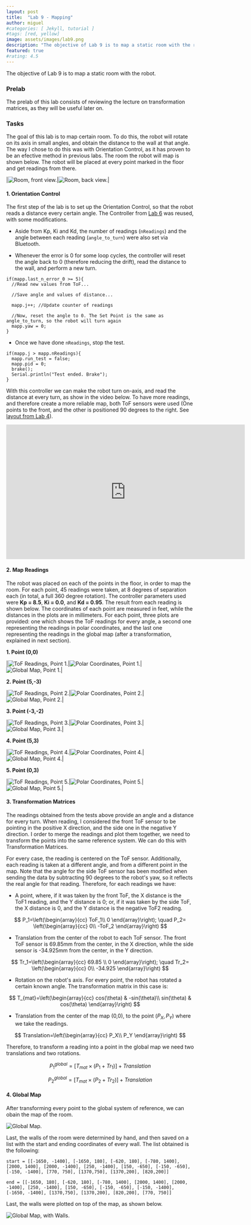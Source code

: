 ```yaml
---
layout: post
title:  "Lab 9 - Mapping"
author: miguel
#categories: [ Jekyll, tutorial ]
#tags: [red, yellow]
image: assets/images/lab9.png
description: "The objective of Lab 9 is to map a static room with the robot."
featured: true
#rating: 4.5
---
```

The objective of Lab 9 is to map a static room with the robot.

### Prelab

The prelab of this lab consists of reviewing the lecture on transformation matrices, as they will be useful later on. 

### Tasks

The goal of this lab is to map certain room. To do this, the robot will rotate on its axis in small angles, and obtain the distance to the wall at that angle. The way I chose to do this was with Orientation Control, as it has proven to be an efective method in previous labs. The room the robot will map is shown below. The robot will be placed at every point marked in the floor and get readings from there.

|<img class= "img_post" src="{{ site.baseurl }}/assets/images/lab9/room_front.jpg" alt="Room, front view.">|<img class= "img_post" src="{{ site.baseurl }}/assets/images/lab9/room_back.jpg" alt="Room, back view.">|


#### 1. Orientation Control

The first step of the lab is to set up the Orientation Control, so that the robot reads a distance every certain angle. The Controller from <a href="https://miguelalvarezd.github.io/FastRobots/lab-6/" target="_blank">Lab 6</a> was reused, with some modifications.

- Aside from Kp, Ki and Kd, the number of readings (`nReadings`) and the angle between each reading (`angle_to_turn`) were also set via Bluetooth.

- Whenever the error is 0 for some loop cycles, the controller will reset the angle back to 0 (therefore reducing the drift), read the distance to the wall, and perform a new turn.

```
if(mapp.last_n_error_0 >= 5){
  //Read new values from ToF...

  //Save angle and values of distance...

  mapp.j++; //Update counter of readings

  //Now, reset the angle to 0. The Set Point is the same as angle_to_turn, so the robot will turn again
  mapp.yaw = 0;
}
```

- Once we have done `nReadings`, stop the test.

```
if(mapp.j > mapp.nReadings){
  mapp.run_test = false;
  mapp.pid = 0;
  brake();
  Serial.println("Test ended. Brake");
}
```

With this controller we can make the robot turn on-axis, and read the distance at every turn, as show in the video below. To have more readings, and therefore create a more reliable map, both ToF sensors were used (One points to the front, and the other is positioned 90 degrees to the right. See <a href="https://miguelalvarezd.github.io/FastRobots/lab-4/#:~:text=was%20broken.%20The-,new%20layout,-of%20the%20robot" target="_blank">layout from Lab 4</a>).

<iframe width="640" height="360" frameborder="0" allowfullscreen
src="https://www.youtube.com/embed/jJ3lj4UVngA">
</iframe>

#### 2. Map Readings

The robot was placed on each of the points in the floor, in order to map the room. For each point, 45 readings were taken, at 8 degrees of separation each (in total, a full 360 degree rotation). The controller parameters used were **Kp = 8.5**, **Ki = 0.0**, and **Kd = 0.95**. The result from each reading is shown below. The coordinates of each point are measured in feet, while the distances in the plots are in millimeters. For each point, three plots are provided: one which shows the ToF readings for every angle, a second one representing the readings in polar coordinates, and the last one representing the readings in the global map (after a transformation, explained in next section).

**1. Point (0,0)**

|<img class= "img_post" src="{{ site.baseurl }}/assets/images/lab9/tof1.png" alt="ToF Readings, Point 1.">|<img class= "img_post" src="{{ site.baseurl }}/assets/images/lab9/polar1.png" alt="Polar Coordinates, Point 1.">|<img class= "img_post" src="{{ site.baseurl }}/assets/images/lab9/global1.png" alt="Global Map, Point 1.">|

**2. Point (5,-3)**

|<img class= "img_post" src="{{ site.baseurl }}/assets/images/lab9/tof2.png" alt="ToF Readings, Point 2.">|<img class= "img_post" src="{{ site.baseurl }}/assets/images/lab9/polar2.png" alt="Polar Coordinates, Point 2.">|<img class= "img_post" src="{{ site.baseurl }}/assets/images/lab9/global2.png" alt="Global Map, Point 2.">|

**3. Point (-3,-2)**

|<img class= "img_post" src="{{ site.baseurl }}/assets/images/lab9/tof3.png" alt="ToF Readings, Point 3.">|<img class= "img_post" src="{{ site.baseurl }}/assets/images/lab9/polar3.png" alt="Polar Coordinates, Point 3.">|<img class= "img_post" src="{{ site.baseurl }}/assets/images/lab9/global3.png" alt="Global Map, Point 3.">|

**4. Point (5,3)**

|<img class= "img_post" src="{{ site.baseurl }}/assets/images/lab9/tof4.png" alt="ToF Readings, Point 4.">|<img class= "img_post" src="{{ site.baseurl }}/assets/images/lab9/polar4.png" alt="Polar Coordinates, Point 4.">|<img class= "img_post" src="{{ site.baseurl }}/assets/images/lab9/global4.png" alt="Global Map, Point 4.">|

**5. Point (0,3)**

|<img class= "img_post" src="{{ site.baseurl }}/assets/images/lab9/tof5.png" alt="ToF Readings, Point 5.">|<img class= "img_post" src="{{ site.baseurl }}/assets/images/lab9/polar5.png" alt="Polar Coordinates, Point 5.">|<img class= "img_post" src="{{ site.baseurl }}/assets/images/lab9/global5.png" alt="Global Map, Point 5.">|

#### 3. Transformation Matrices

The readings obtained from the tests above provide an angle and a distance for every turn. When reading, I considered the front ToF sensor to be pointing in the positive X direction, and the side one in the negative Y direction. I order to merge the readings and plot them together, we need to transform the points into the same reference system. We can do this with Transformation Matrices.

For every case, the reading is centered on the ToF sensor. Additionally, each reading is taken at a different angle, and from a different point in the map. Note that the angle for the side ToF sensor has been modified when sending the data by subtracting 90 degrees to the robot's yaw, so it reflects the real angle for that reading. Therefore, for each readings we have:

- A point, where, if it was taken by the front ToF, the X distance is the ToF1 reading, and the Y distance is 0; or, if it was taken by the side ToF, the X distance is 0, and the Y distance is the negative ToF2 reading.

$$
P_1=\left(\begin{array}{cc} 
ToF_1\\
0
\end{array}\right); \quad P_2=
\left(\begin{array}{cc} 
0\\ 
-ToF_2
\end{array}\right)
$$ 

- Translation from the center of the robot to each ToF sensor. The front ToF sensor is 69.85mm from the center, in the X direction, while the side sensor is -34.925mm from the center, in the Y direction.

$$
Tr_1=\left(\begin{array}{cc} 
69.85 \\
0
\end{array}\right); \quad  Tr_2=
\left(\begin{array}{cc} 
0\\ 
-34.925
\end{array}\right)
$$ 

- Rotation on the robot's axis. For every point, the robot has rotated a certain known angle. The transformation matrix in this case is:

$$
T_{mat}=\left(\begin{array}{cc} 
cos(\theta) & -sin(\theta)\\
sin(\theta) & cos(\theta)
\end{array}\right)
$$ 

- Translation from the center of the map (0,0), to the point $(P_X, P_Y)$ where we take the readings.

$$
Translation=\left(\begin{array}{cc} 
P_X\\
P_Y
\end{array}\right)
$$

Therefore, to transform a reading into a point in the global map we need two translations and two rotations.

$$
P_1^{global} = [T_{mat} \times (P_1+Tr_1)] + Translation
$$

$$
P_2^{global} = [T_{mat}\times(P_2+Tr_2)] + Translation
$$

#### 4. Global Map

After transforming every point to the global system of reference, we can obain the map of the room.

<img class= "img_post" src="{{ site.baseurl }}/assets/images/lab9/map_no_walls.png" alt="Global Map.">

Last, the walls of the room were determined by hand, and then saved on a list with the start and ending coordinates of every wall. The list obtained is the following:

```
start = [[-1650, -1400], [-1650, 180], [-620, 180], [-780, 1400], [2000, 1400], [2000, -1400], [250, -1400], [150, -650], [-150, -650], [-150, -1400], [770, 750], [1370,750], [1370,200], [820,200]]

end = [[-1650, 180], [-620, 180], [-780, 1400], [2000, 1400], [2000, -1400], [250, -1400], [150, -650], [-150, -650], [-150, -1400], [-1650, -1400], [1370,750], [1370,200], [820,200], [770, 750]]
```

Last, the walls were plotted on top of the map, as shown below.

<img class= "img_post" src="{{ site.baseurl }}/assets/images/lab9/map.png" alt="Global Map, with Walls.">